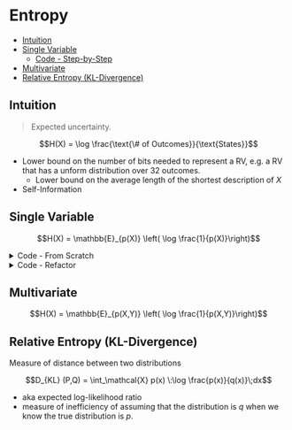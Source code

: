 # Entropy

- [Intuition](#intuition)
- [Single Variable](#single-variable)
  - [Code - Step-by-Step](#code---step-by-step)
- [Multivariate](#multivariate)
- [Relative Entropy (KL-Divergence)](#relative-entropy-kl-divergence)


## Intuition

> Expected uncertainty.

$$H(X) = \log \frac{\text{\# of Outcomes}}{\text{States}}$$

* Lower bound on the number of bits needed to represent a RV, e.g. a RV that has a unform distribution over 32 outcomes.
  * Lower bound on the average length of the shortest description of $X$
* Self-Information

## Single Variable

$$H(X) = \mathbb{E}_{p(X)} \left( \log \frac{1}{p(X)}\right)$$


<details>
<summary>Code - From Scratch</summary>

### Code - Step-by-Step

1. Obtain all of the possible occurrences of the outcomes. 
   ```python
   values, counts = np.unique(labels, return_counts=True)
   ```

2. Normalize the occurrences to obtain a probability distribution
   ```python
   counts /= counts.sum()
   ```

3. Calculate the entropy using the formula above
   ```python
   H = - (counts * np.log(counts, 2)).sum()
   ```

As a general rule-of-thumb, I never try to reinvent the wheel so I look to use whatever other software is available for calculating entropy. The simplest I have found is from `scipy` which has an entropy function. We still need a probability distribution (the counts variable). From there we can just use the entropy function.
</details>


<details>
<summary>Code - Refactor</summary>

2. Use Scipy Function
   ```python
   H = entropy(counts, base=base)
   ```
</details>

## Multivariate

$$H(X) = \mathbb{E}_{p(X,Y)} \left( \log \frac{1}{p(X,Y)}\right)$$

## Relative Entropy (KL-Divergence)

Measure of distance between two distributions

$$D_{KL} (P,Q) = \int_\mathcal{X} p(x) \:\log \frac{p(x)}{q(x)}\;dx$$

* aka expected log-likelihood ratio
* measure of inefficiency of assuming that the distribution is $q$ when we know the true distribution is $p$.